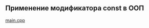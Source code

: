 <!-- doc.py -->
Применение модификатора const в ООП
-----------------------------------
[main.cpp](main.cpp)

